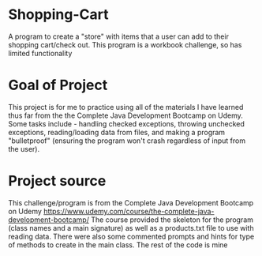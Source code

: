 # Shopping-Cart

A program to create a "store" with items that a user can add to their shopping cart/check out. This program is a workbook challenge, so has limited functionality

# Goal of Project
This project is for me to practice using all of the materials I have learned thus far from the the Complete Java Development Bootcamp on Udemy. Some tasks include - handling checked exceptions, throwing unchecked exceptions, reading/loading data from files, and making a program "bulletproof" (ensuring the program won't crash regardless of input from the user).

# Project source
This challenge/program is from the Complete Java Development Bootcamp on Udemy https://www.udemy.com/course/the-complete-java-development-bootcamp/
The course provided the skeleton for the program (class names and a main signature) as well as a products.txt file to use with reading data. There were also some  commented prompts and hints for type of methods to create in the main class. The rest of the code is mine 
